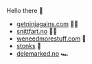 Hello there 👋

- [getninjagains.com](https://getninjagains.com) 🏋️‍♀️
- [snittfart.no](https://snittfart.no) 🏃‍♀️
- [weneedmorestuff.com](https://weneedmorestuff.com) 🍱
- [stonks](https://stonks.koren.im) 💸
- [delemarked.no](https://delemarked.no) 🏎️

